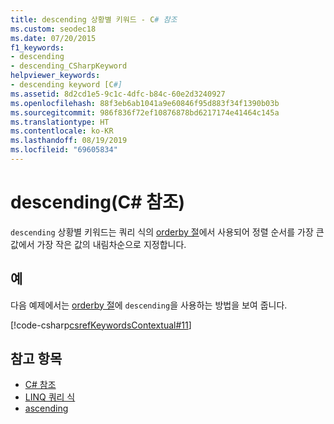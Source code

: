 ```yaml
---
title: descending 상황별 키워드 - C# 참조
ms.custom: seodec18
ms.date: 07/20/2015
f1_keywords:
- descending
- descending_CSharpKeyword
helpviewer_keywords:
- descending keyword [C#]
ms.assetid: 8d2cd1e5-9c1c-4dfc-b84c-60e2d3240927
ms.openlocfilehash: 88f3eb6ab1041a9e60846f95d883f34f1390b03b
ms.sourcegitcommit: 986f836f72ef10876878bd6217174e41464c145a
ms.translationtype: HT
ms.contentlocale: ko-KR
ms.lasthandoff: 08/19/2019
ms.locfileid: "69605834"
---
```

# <a name="descending-c-reference"></a>descending(C# 참조)

`descending` 상황별 키워드는 쿼리 식의 [orderby 절](./orderby-clause.md)에서 사용되어 정렬 순서를 가장 큰 값에서 가장 작은 값의 내림차순으로 지정합니다.

## <a name="example"></a>예

다음 예제에서는 [orderby 절](./orderby-clause.md)에 `descending`을 사용하는 방법을 보여 줍니다.

[!code-csharp[csrefKeywordsContextual#11](~/samples/snippets/csharp/VS_Snippets_VBCSharp/csrefKeywordsContextual/CS/csrefKeywordsContextual.cs#11)]

## <a name="see-also"></a>참고 항목

- [C# 참조](../index.md)
- [LINQ 쿼리 식](../../programming-guide/linq-query-expressions/index.md)
- [ascending](./ascending.md)
